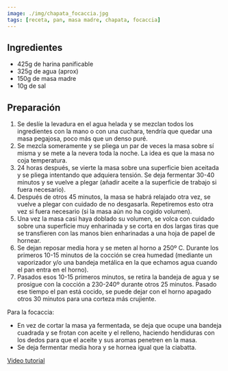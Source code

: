 ```yaml
---
image: ./img/chapata_focaccia.jpg
tags: [receta, pan, masa madre, chapata, focaccia]
---
```


## Ingredientes

- 425g de harina panificable
- 325g de agua (aprox)
- 150g de masa madre
- 10g de sal

## Preparación

1. Se deslíe la levadura en el agua helada y se mezclan todos los ingredientes con la mano o con una cuchara, tendría que quedar una masa pegajosa, poco más que un denso puré.
2. Se mezcla someramente y se pliega un par de veces la masa sobre sí misma y se mete a la nevera toda la noche. La idea es que la masa no coja temperatura.
3. 24 horas después, se vierte la masa sobre una superficie bien aceitada y se pliega intentando que adquiera tensión. Se deja fermentar 30-40 minutos y se vuelve a plegar (añadir aceite a la superficie de trabajo si fuera necesario).
4. Después de otros 45 minutos, la masa se habrá relajado otra vez, se vuelve a plegar con cuidado de no desgasarla. Repetiremos esto otra vez si fuera necesario (si la masa aún no ha cogido volumen).
5. Una vez la masa casi haya doblado su volumen, se volca con cuidado sobre una superficie muy enharinada y se corta en dos largas tiras que se transfieren con las manos bien enharinadas a una hoja de papel de hornear.
6. Se dejan reposar media hora y se meten al horno a 250º C. Durante los primeros 10-15 minutos de la cocción se crea humedad (mediante un vaporizador y/o una bandeja metálica en la que echamos agua cuando el pan entra en el horno).
7. Pasados esos 10-15 primeros minutos, se retira la bandeja de agua y se prosigue con la cocción a 230-240º durante otros 25 minutos. Pasado ese tiempo el pan está cocido, se puede dejar con el horno apagado otros 30 minutos para una corteza más crujiente.

Para la focaccia:

- En vez de cortar la masa ya fermentada, se deja que ocupe una bandeja cuadrada y se frotan con aceite y el relleno, haciendo hendiduras con los dedos para que el aceite y sus aromas penetren en la masa.
- Se deja fermentar media hora y se hornea igual que la ciabatta.

[Video tutorial](https://youtu.be/M0XMWfmdodw)
